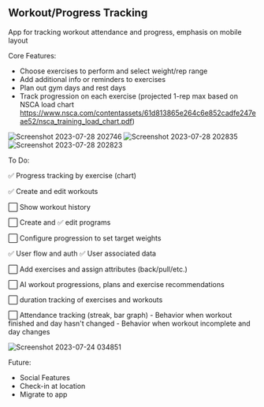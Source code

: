 ## Workout/Progress Tracking
App for tracking workout attendance and progress, emphasis on mobile layout

Core Features:
- Choose exercises to perform and select weight/rep range
- Add additional info or reminders to exercises
- Plan out gym days and rest days
- Track progression on each exercise (projected 1-rep max based on NSCA load chart https://www.nsca.com/contentassets/61d813865e264c6e852cadfe247eae52/nsca_training_load_chart.pdf)

![Screenshot 2023-07-28 202746](https://github.com/japeotter21/gymtrack/assets/97000604/33b321ac-3776-453e-8d5a-2ad520b87f3c)
![Screenshot 2023-07-28 202835](https://github.com/japeotter21/gymtrack/assets/97000604/b435648e-ce4c-4bc5-8b4f-efb60452000c)
![Screenshot 2023-07-28 202823](https://github.com/japeotter21/gymtrack/assets/97000604/af2c1719-6f65-4b22-a59f-30c9138bbb11)

To Do:
<p>✅ Progress tracking by exercise (chart)</p>
<p>✅ Create and edit workouts</p>
<p>⬜ Show workout history</p>
<p>⬜ Create and ✅ edit programs</p>
<p>⬜ Configure progression to set target weights</p>
<p>✅ User flow and auth
  ✅ User associated data
</p>
<p>⬜ Add exercises and assign attributes (back/pull/etc.)</p>
<p>⬜ AI workout progressions, plans and exercise recommendations</p>
<p>⬜ duration tracking of exercises and workouts</p>
<p>⬜ Attendance tracking (streak, bar graph)
  - Behavior when workout finished and day hasn't changed
  - Behavior when workout incomplete and day changes
</p>

![Screenshot 2023-07-24 034851](https://github.com/japeotter21/gymtrack/assets/97000604/8739a44e-bcc3-4d50-bfe8-b3d60b5b04b4)

Future: 
- Social Features
- Check-in at location
- Migrate to app
